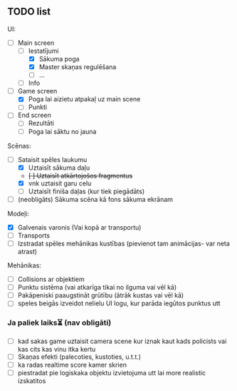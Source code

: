 ﻿## TODO list
UI:
- [ ] Main screen
	- [ ] Iestatījumi
		- [x] Sākuma poga
		- [x] Master skaņas regulēšana
		- [ ] ...
	- [ ] Info
- [ ] Game screen
	- [x] Poga lai aizietu atpakaļ uz main scene
	- [ ] Punkti
- [ ] End screen
	- [ ] Rezultāti
	- [ ] Poga lai sāktu no jauna

Scēnas:
- [ ] Sataisit spēles laukumu
	- [x] Uztaisīt sākuma daļu
	- ~~[ ] Uztaisīt atkārtojošos fragmentus~~
	- [x] vnk uztaisit garu celu
	- [ ] Uztaisīt finiša daļas (kur tiek piegādāts)
- [ ] (neobligāts) Sākuma scēna kā fons sākuma ekrānam

Modeļi:
- [x] Galvenais varonis (Vai kopā ar transportu)
- [ ] Transports
- [ ] Izstradat spēles mehānikas kustības (pievienot tam animācijas- var neta atrast)

Mehānikas:
- [ ] Collisions ar objektiem
- [ ] Punktu sistēma (vai atkarīga tikai no ilguma vai vēl kā)
- [ ] Pakāpeniski paaugstināt grūtību (ātrāk kustas vai vēl kā)
- [ ] speles beigās izveidot nelielu UI logu, kur parāda iegūtos punktus utt

### Ja paliek laiks⏳ (nav obligāti)
- [ ] kad sakas game uztaisit camera scene kur iznak kaut kads policists vai kas cits kas vinu itka kertu
- [ ] Skaņas efekti (palecoties, kustoties, u.t.t.)
- [ ] ka radas realtime score kamer skrien
- [ ] piestradat pie logiskaka objektu izvietojuma utt lai more realistic izskatitos
